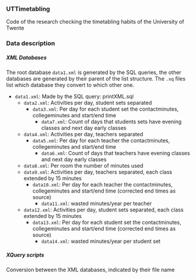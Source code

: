 ### UTTimetabling
Code of the research checking the timetabling habits of the University of Twente

### Data description
##### XML Databases
The root database `data1.xml` is generated by the SQL queries, the other databases are generated by their parent of the list structure. The `.xq` files list which database they convert to which other one.
* `data1.xml`: Made by the SQL query: printXML.sql
  * `data2.xml`: Activities per day, student sets separated
    * `data3.xml`: Per day for each student set the contactminutes, collegeminutes and start/end time
      * `data7.xml`: Count of days that students sets have evening classes and next day early classes
  * `data4.xml`: Activities per day, teachers separated
    * `data5.xml`: Per day for each teacher the contactminutes, collegeminutes and start/end time
      * `data6.xml`: Count of days that teachers have evening classes and next day early classes
  * `data8.xml`: Per room the number of minutes used
  * `data9.xml`: Activities per day, teachers separated, each class extended by 15 minutes
    * `data10.xml`: Per day for each teacher the contactminutes, collegeminutes and start/end time (corrected end times as source)
      * `data11.xml`: wasted minutes/year per teacher
  * `data12.xml`: Activities per day, student sets separated, each class extended by 15 minutes
    * `data13.xml`: Per day for each student set the contactminutes, collegeminutes and start/end time (corrected end times as source)
      * `data14.xml`: wasted minutes/year per student set

##### XQuery scripts
Conversion between the XML databases, indicated by their file name
